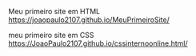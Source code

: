 Meu primeiro site em HTML
https://joaopaulo2107.github.io/MeuPrimeiroSite/

meu primeiro site em CSS
https://JoaoPaulo2107.github.io/cssinternoonline.html/
